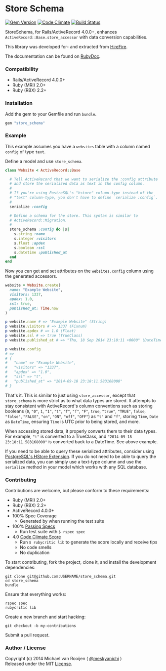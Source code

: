 # Store Schema

[![Gem Version](https://badge.fury.io/rb/store_schema.svg)](http://badge.fury.io/rb/store_schema)
[![Code Climate](https://codeclimate.com/github/meskyanichi/store_schema.png)](https://codeclimate.com/github/meskyanichi/store_schema)
[![Build Status](https://travis-ci.org/meskyanichi/store_schema.svg)](https://travis-ci.org/meskyanichi/store_schema)

StoreSchema, for Rails/ActiveRecord 4.0.0+, enhances `ActiveRecord::Base.store_accessor` with data conversion capabilities.

This library was developed for- and extracted from [HireFire].

The documentation can be found on [RubyDoc].


### Compatibility

- Rails/ActiveRecord 4.0.0+
- Ruby (MRI) 2.0+
- Ruby (RBX) 2.2+


### Installation

Add the gem to your Gemfile and run `bundle`.

```rb
gem "store_schema"
```


### Example

This example assumes you have a `websites` table with a column named
`config` of type `text`.

Define a model and use `store_schema`.

```rb
class Website < ActiveRecord::Base

  # Tell ActiveRecord that we want to serialize the :config attribute
  # and store the serialized data as text in the config column.
  #
  # If you're using PostreSQL's "hstore" column-type instead of the
  # "text" column-type, you don't have to define `serialize :config`.
  #
  serialize :config

  # Define a schema for the store. This syntax is similar to
  # ActiveRecord::Migration.
  #
  store_schema :config do |s|
    s.string :name
    s.integer :visitors
    s.float :apdex
    s.boolean :ssl
    s.datetime :published_at
  end
end
```

Now you can get and set attributes on the `websites.config` column using
the generated accessors.

```rb
website = Website.create(
  name: "Example Website",
  visitors: 1337,
  apdex: 1.0,
  ssl: true,
  published_at: Time.now
)

p website.name # => "Example Website" (String)
p website.visitors # => 1337 (Fixnum)
p website.apdex # => 1.0 (Float)
p website.ssl # => true (TrueClass)
p website.published_at # => "Thu, 18 Sep 2014 23:18:11 +0000" (DateTime)

p website.config
# =>
# {
#   "name" => "Example Website",
#   "visitors" => "1337",
#   "apdex" => "1.0",
#   "ssl" => "t",
#   "published_at" => "2014-09-18 23:18:11.583168000"
# }
```

That's it. This is similar to just using `store_accessor`, except that
`store_schema` is more strict as to what data types are stored. It attempts
to stay consistent with ActiveRecord's column conventions such as storing
booleans (`0`, `"0"`, `1`, `"1"`, `"t"`, `"T"`, `"f"`, `"F"`, `true`,
`"true"`, `"TRUE"`, `false`, `"false"`, `"FALSE"`, `"on"`, `"ON"`, `"off"`,
`"OFF"`) as `"t"` and `"f"`, storing `Time`, `Date` as `DateTime`,
ensuring `Time` is UTC prior to being stored, and more.

When accessing stored data, it properly converts them to their data types.
For example, `"t"` is converted to a TrueClass, and
`"2014-09-18 23:18:11.583168000"` is converted back to a DateTime.
See above example.

If you need to be able to query these serialized attributes,
consider using [PostgreSQL's HStore Extension]. If you do not need to
be able to query the serialized data, you can simply use a text-type column
and use the `serialize` method in your model which works with any SQL database.


### Contributing

Contributions are welcome, but please conform to these requirements:

- Ruby (MRI) 2.0+
- Ruby (RBX) 2.2+
- ActiveRecord 4.0.0+
- 100% Spec Coverage
  - Generated by when running the test suite
- 100% [Passing Specs]
  - Run test suite with `$ rspec spec`
- 4.0 [Code Climate Score]
  - Run `$ rubycritic lib` to generate the score locally and receive tips
  - No code smells
  - No duplication

To start contributing, fork the project, clone it, and install the development dependencies:

```
git clone git@github.com:USERNAME/store_schema.git
cd store_schema
bundle
```

Ensure that everything works:

```
rspec spec
rubycritic lib
```

Create a new branch and start hacking:

```
git checkout -b my-contributions
```

Submit a pull request.


### Author / License

Copyright (c) 2014 Michael van Rooijen ( [@meskyanichi] )<br />
Released under the MIT [License].

[@meskyanichi]: https://twitter.com/meskyanichi
[HireFire]: http://hirefire.io
[Passing Specs]: https://travis-ci.org/meskyanichi/store_schema
[Code Climate Score]: https://codeclimate.com/github/meskyanichi/store_schema
[RubyDoc]: http://rubydoc.info/gems/store_schema
[License]: https://github.com/meskyanichi/store_schema/blob/master/LICENSE
[RubyGems.org]: https://rubygems.org/gems/store_schema
[PostgreSQL's HStore Extension]: http://www.postgresql.org/docs/9.3/static/hstore.html

